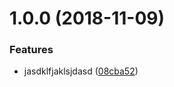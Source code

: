 <a name="1.0.0"></a>
# 1.0.0 (2018-11-09)


### Features

* jasdklfjaklsjdasd ([08cba52](https://github.com/Onlylonger/upLower/commit/08cba52))



